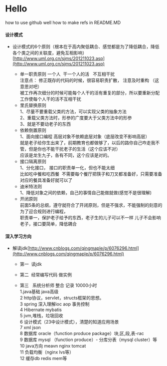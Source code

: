 # Hello

how to use github well
how to make refs in README.MD


#### 设计模式

* 设计模式的6个原则（根本在于高内聚低耦合、感觉都是为了降低耦合，降低各个类之间的关联度，避免互相影响）
[http://www.uml.org.cn/sjms/201211023.asp](http://www.uml.org.cn/sjms/201211023.asp)

 	* 单一职责原则
		一个人  干一个人的活   不互相干扰  
		注意点： 修正既存的代码的时候，很容易职责扩散， 注意及时重构 （这意思对吧）	 
		被工作再次细分的时候可能每个人干的活有重复的部分，所以要重新分配工作使每个人干的活不互相干扰	
	* 里氏替换原则  
		1、尽量不要重载父类的方法，可以实现父类的抽象方法  
		2、重载父类方法时，形参的广度要大于父类方法中的形参  
		3、就是不要动老子的东西  
	* 依赖倒置原则  
		1、面向接口编程 高层对象不依赖底层对象（底层改变不影响高层）  
		就是老子给你生出来了，前期教育也都做够了，以后的路你自己咋走我不管，但是你也不能干扰老子的生活（这个应该不对）  
		应该是龙生九子，各有不同，这个应该是对的。  
	* 接口隔离原则  
		1、分化接口， 接口的职责单一化，但也不能太细  
		比如吃中餐和吃西餐  不需要每个餐厅把筷子和刀叉都准备好，只需要准备对应的餐具准备好就可以了  
	* 迪米特法则  
		1、降低对象之间的依赖，自己的事情自己能做就做(感觉不是很理解)  
	* 开闭原则  
		 前面5条的总纲，遵守就符合了开闭原则，但是不强求，不能强制的刻意的为了迎合规则进行编程，  
		 职责单一，保护老子给予的东西，老子生的儿子可以不一样 儿子不会影响老子，接口要简单，降低耦合


#### 深入学习方向


* 解读jdk[http://www.cnblogs.com/qingmaple/p/6076296.html](http://www.cnblogs.com/qingmaple/p/6076296.html)  

	* 第一  读jdk  
	
	* 第二  经常编写代码 做实例  
	 
	* 第三   系统分析师 整合 记录 10000小时  
	 	1.java基础 java高级   
		2 http协议，servlet，structs框架的思想。  
		3 spring 深入理解ioc aop 事务控制  
		4 Hibernate mybatis  
		5 jvm,堆栈，垃圾回收  
		6 设计模式（23中设计模式），清楚的知道应用场景  
		7 xml json  
		8 数据库 oracle（function produce package）块,区,段,表-rac  
		9 数据库 mysql （function produce）- 分库分表（mysql cluster）等  
		10 java方向 meavn nginx tomcat  
		11 负载均衡（nginx lvs等）    
		12 缓存db redis mem等  
